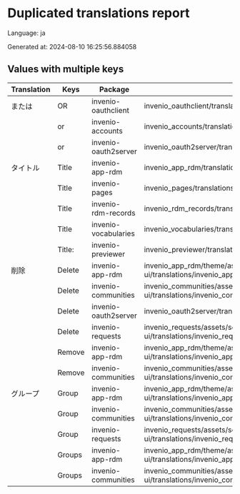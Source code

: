 # Duplicated translations report

Language: ja

Generated at: 2024-08-10 16:25:56.884058


## Values with multiple keys


| Translation | Keys | Package | File |
|-------------|------| --- | --- |
| または| OR | invenio-oauthclient | invenio_oauthclient/translations/ja/LC_MESSAGES/messages.po |
|| or | invenio-accounts | invenio_accounts/translations/ja/LC_MESSAGES/messages.po |
|| or | invenio-oauth2server | invenio_oauth2server/translations/ja/LC_MESSAGES/messages.po |
| タイトル| Title | invenio-app-rdm | invenio_app_rdm/translations/ja/LC_MESSAGES/messages.po |
|| Title | invenio-pages | invenio_pages/translations/ja/LC_MESSAGES/messages.po |
|| Title | invenio-rdm-records | invenio_rdm_records/translations/ja/LC_MESSAGES/messages.po |
|| Title | invenio-vocabularies | invenio_vocabularies/translations/ja/LC_MESSAGES/messages.po |
|| Title: | invenio-previewer | invenio_previewer/translations/ja/LC_MESSAGES/messages.po |
| 削除| Delete | invenio-app-rdm | invenio_app_rdm/theme/assets/semantic-ui/translations/invenio_app_rdm/messages/ja/messages.po |
|| Delete | invenio-communities | invenio_communities/assets/semantic-ui/translations/invenio_communities/messages/ja/messages.po |
|| Delete | invenio-oauth2server | invenio_oauth2server/translations/ja/LC_MESSAGES/messages.po |
|| Delete | invenio-requests | invenio_requests/assets/semantic-ui/translations/invenio_requests/messages/ja/messages.po |
|| Remove | invenio-app-rdm | invenio_app_rdm/theme/assets/semantic-ui/translations/invenio_app_rdm/messages/ja/messages.po |
|| Remove | invenio-communities | invenio_communities/assets/semantic-ui/translations/invenio_communities/messages/ja/messages.po |
| グループ| Group | invenio-app-rdm | invenio_app_rdm/theme/assets/semantic-ui/translations/invenio_app_rdm/messages/ja/messages.po |
|| Group | invenio-communities | invenio_communities/assets/semantic-ui/translations/invenio_communities/messages/ja/messages.po |
|| Group | invenio-requests | invenio_requests/assets/semantic-ui/translations/invenio_requests/messages/ja/messages.po |
|| Groups | invenio-app-rdm | invenio_app_rdm/theme/assets/semantic-ui/translations/invenio_app_rdm/messages/ja/messages.po |
|| Groups | invenio-communities | invenio_communities/assets/semantic-ui/translations/invenio_communities/messages/ja/messages.po |
